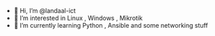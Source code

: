


- 👋 Hi, I’m @landaal-ict
- 👀 I’m interested in Linux , Windows , Mikrotik
- 🌱 I’m currently learning Python , Ansible and some networking stuff

<!---
landaal-ict/landaal-ict is a ✨ special ✨ repository because its `README.md` (this file) appears on your GitHub profile.
You can click the Preview link to take a look at your changes.
--->
